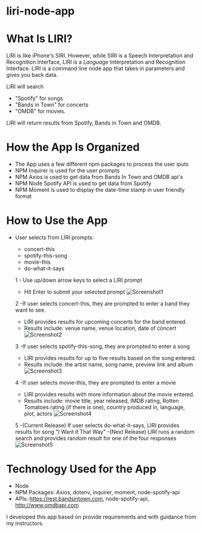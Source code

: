 # liri-node-app

# What Is LIRI?

LIRI is like iPhone's SIRI. However, while SIRI is a Speech Interpretation and Recognition Interface, LIRI is a _Language_ Interpretation and Recognition Interface. LIRI is a command line node app that takes in parameters and gives you back data.

LIRI will search
 - "Spotify" for songs
 - "Bands in Town" for concerts
 - "OMDB" for movies.

 LIRI will return results from Spotify, Bands in Town and OMDB.
 
 # How the App Is Organized
  - The App uses a few different npm packages to process the user iputs
  - NPM Inquirer is used for the user prompts
  - NPM Axios is used to get data from Bands In Town and OMDB api's
  - NPM Node Spotify API is used to get data from Spotify
  - NPM Moment is used to display the date-time stamp in user friendly format
  
  # How to Use the App
   - User selects from LIRI prompts:
     - concert-this
     - spotify-this-song
     - movie-this
     - do-what-it-says
     
     1 - Use up/down arrow keys to select a LIRI prompt
       - Hit Enter to submit your selected prompt
       ![Screenshot1](https://kknape/liri-node-app/images/liri_screenshots_11.jpg)
       
     2 -If user selects concert-this, they are prompted to enter a band they want to see.
       - LIRI provides results for upcoming concerts for the band entered. 
       - Results include: venue name, venue location, date of concert
       ![Screenshot2](https://kknape/liri-node-app/images/liri_screenshots_12.jpg)
      
     3 -If user selects spotify-this-song, they are prompted to enter a song
       - LIRI provides results for up to five results based on the song entered. 
       - Results include: the artist name, song name, preview link and album
       ![Screenshot3](https://kknape/liri-node-app/images/liri_screenshots_13.jpg)
       
     4 -If user selects movie-this, they are prompted to enter a movie
       - LIRI provides results with more information about the movie entered. 
       - Results include: movie title, year released, IMDB rating, Rotten Tomatoes rating (if there is one), country produced in, language, plot, actors
       ![Screenshot4](https://kknape/liri-node-app/images/liri_screenshots_14.jpg)
       
      5 -(Current Release) If user selects do-what-it-says, LIRI provides results for song "I Want it That Way"
       -(Next Release) LIRI runs a random search and provides random result for one of the four responses
       ![Screenshot5](https://kknape/liri-node-app/images/liri_screenshots_15.jpg)
       
# Technology Used for the App
 - Node
 - NPM Packages: Axios, dotenv, inquirer, moment, node-spotify-api
 - APIs: https://rest.bandsintown.com, node-spotify-api, http://www.omdbapi.com
 
 I developed this app based on provide requirements and with guidance from my instructors.
 
 
